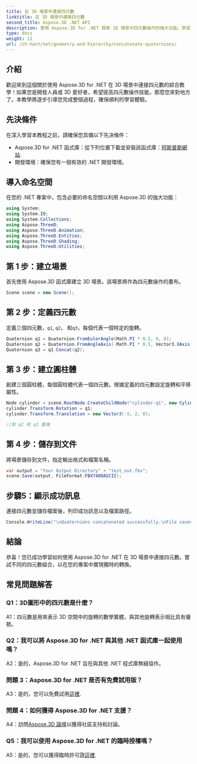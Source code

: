 ```yaml
---
title: 在 3D 場景中連接四元數
linktitle: 在 3D 場景中連接四元數
second_title: Aspose.3D .NET API
description: 使用 Aspose.3D for .NET 探索 3D 場景中四元數操作的強大功能。學習逐步連接四元數以實現身臨其境的轉換。
type: docs
weight: 11
url: /zh-hant/net/geometry-and-hierarchy/concatenate-quaternions/
---
```

## 介紹

歡迎來到這個關於使用 Aspose.3D for .NET 在 3D 場景中連接四元數的綜合教學！如果您是開發人員或 3D 愛好者，希望提高四元數操作技能，那麼您來對地方了。本教學將逐步引導您完成整個過程，確保順利的學習體驗。

## 先決條件

在深入學習本教程之前，請確保您具備以下先決條件：

-  Aspose.3D for .NET 函式庫：從下列位置下載並安裝該函式庫：[阿斯普斯網站](https://releases.aspose.com/3d/net/).
- 開發環境：確保您有一個有效的 .NET 開發環境。

## 導入命名空間

在您的 .NET 專案中，包含必要的命名空間以利用 Aspose.3D 的強大功能：

```csharp
using System;
using System.IO;
using System.Collections;
using Aspose.ThreeD;
using Aspose.ThreeD.Animation;
using Aspose.ThreeD.Entities;
using Aspose.ThreeD.Shading;
using Aspose.ThreeD.Utilities;
```

## 第 1 步：建立場景

首先使用 Aspose.3D 函式庫建立 3D 場景。該場景將作為四元數操作的畫布。

```csharp
Scene scene = new Scene();
```

## 第 2 步：定義四元數

定義三個四元數，`q1`, `q2`， 和`q3`，每個代表一個特定的旋轉。

```csharp
Quaternion q1 = Quaternion.FromEulerAngle(Math.PI * 0.5, 0, 0);
Quaternion q2 = Quaternion.FromAngleAxis(-Math.PI * 0.5, Vector3.XAxis);
Quaternion q3 = q1.Concat(q2);
```

## 第 3 步：建立圓柱體

創建三個圓柱體，每個圓柱體代表一個四元數。根據定義的四元數設定旋轉和平移屬性。

```csharp
Node cylinder = scene.RootNode.CreateChildNode("cylinder-q1", new Cylinder(0.1, 1, 2));
cylinder.Transform.Rotation = q1;
cylinder.Transform.Translation = new Vector3(-5, 2, 0);

//對 q2 和 q3 重複
```

## 第 4 步：儲存到文件

將場景儲存到文件，指定輸出格式和檔案名稱。

```csharp
var output = "Your Output Directory" + "test_out.fbx";
scene.Save(output, FileFormat.FBX7400ASCII);
```

## 步驟5：顯示成功訊息

連接四元數並儲存檔案後，列印成功訊息以及檔案路徑。

```csharp
Console.WriteLine("\nQuaternions concatenated successfully.\nFile saved at " + output);
```

## 結論

恭喜！您已成功學習如何使用 Aspose.3D for .NET 在 3D 場景中連接四元數。嘗試不同的四元數組合，以在您的專案中實現獨特的轉換。

## 常見問題解答

### Q1：3D圖形中的四元數是什麼？

A1：四元數是用來表示 3D 空間中的旋轉的數學實體，與其他旋轉表示相比具有優勢。

### Q2：我可以將 Aspose.3D for .NET 與其他 .NET 函式庫一起使用嗎？

A2：是的，Aspose.3D for .NET 旨在與其他 .NET 程式庫無縫協作。

### 問題 3：Aspose.3D for .NET 是否有免費試用版？

 A3：是的，您可以免費試用[這裡](https://releases.aspose.com/).

### 問題 4：如何獲得 Aspose.3D for .NET 支援？

 A4：訪問[Aspose.3D 論壇](https://forum.aspose.com/c/3d/18)以獲得社區支持和討論。

### Q5：我可以使用 Aspose.3D for .NET 的臨時授權嗎？

 A5：是的，您可以獲得臨時許可證[這裡](https://purchase.aspose.com/temporary-license/).